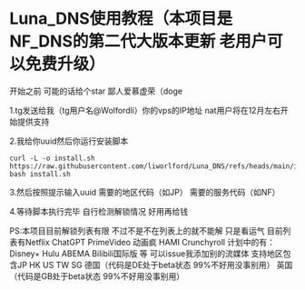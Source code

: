 # Luna_DNS使用教程（本项目是NF_DNS的第二代大版本更新 老用户可以免费升级）

开始之前 可能的话给个star 鄙人爱慕虚荣（doge

1.tg发送给我（tg用户名@Wolfordli）你的vps的IP地址 nat用户将在12月左右开始提供支持

2.我给你uuid然后你运行安装脚本

```
curl -L -o install.sh https://raw.githubusercontent.com/liworlford/Luna_DNS/refs/heads/main/install.sh
bash install.sh
```

3.然后按照提示输入uuid 需要的地区代码（如JP） 需要的服务代码（如NF）

4.等待脚本执行完毕 自行检测解锁情况 好用再给钱

PS:本项目目前解锁列表有限 不过不是不在列表上的就不能解 只是看运气 目前列表有Netflix ChatGPT PrimeVideo 动画疯 HAMI Crunchyroll 计划中的有：Disney+ Hulu ABEMA Bilibili国际版 等 可以issue我添加别的流媒体
支持地区包含JP HK US TW SG 德国（代码是DE处于beta状态 99%不好用没事别用） 英国（代码是GB处于beta状态 99%不好用没事别用）
